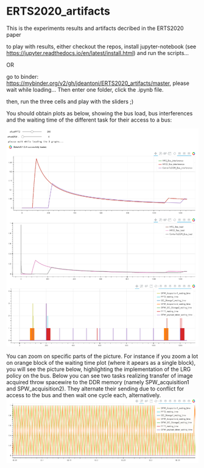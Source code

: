 # ERTS2020_artifacts
This is the experiments results and artifacts decribed in the ERTS2020 paper

to play with results, either checkout the repos, install jupyter-notebook (see https://jupyter.readthedocs.io/en/latest/install.html) and run the scripts...

OR

go to binder: https://mybinder.org/v2/gh/jdeantoni/ERTS2020_artifacts/master, please wait while loading... Then
enter one folder, click the .ipynb file.

then, run the three cells and play with the sliders ;)

You should obtain plots as below, showing the bus load, bus interferences and the waiting time of the different task for their access to a bus:

![results1](picts/noSafety_noPrio_200_0.png)

You can zoom on specific parts of the picture. For instance if you zoom a lot on orange block of the waiting time plot (where it apears as a single block), you will see the picture below, highlighting the implementation of the LRG policy on the bus. Below you can see two tasks realizing transfer of image acquired throw spacewire to the DDR memory (namely SPW_acquisition1 and SPW_acquisition2). They alternate their sending due to conflict for access to the bus and then wait one cycle each, alternatively. 
![zoomLRGpolicy](picts/zoomLRGpolicy.png)

